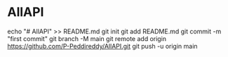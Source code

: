# AllAPI
echo "# AllAPI" >> README.md
git init
git add README.md
git commit -m "first commit"
git branch -M main
git remote add origin https://github.com/P-Peddireddy/AllAPI.git
git push -u origin main
